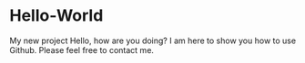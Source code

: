 # Hello-World
My new project
Hello, how are you doing?
I am here to show you how to use Github.
Please feel free to contact me.
